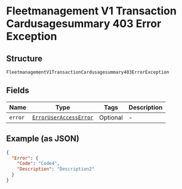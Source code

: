 
# Fleetmanagement V1 Transaction Cardusagesummary 403 Error Exception

## Structure

`FleetmanagementV1TransactionCardusagesummary403ErrorException`

## Fields

| Name | Type | Tags | Description |
|  --- | --- | --- | --- |
| `error` | [`ErrorUserAccessError`](../../doc/models/error-user-access-error.md) | Optional | - |

## Example (as JSON)

```json
{
  "Error": {
    "Code": "Code4",
    "Description": "Description2"
  }
}
```

